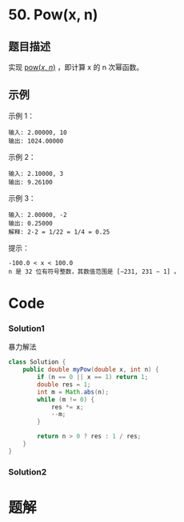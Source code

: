 # 50. Pow(x, n)

## 题目描述

实现 [pow(*x*, *n*)](https://www.cplusplus.com/reference/valarray/pow/) ，即计算 x 的 n 次幂函数。

## 示例

示例 1：

```
输入: 2.00000, 10
输出: 1024.00000
```




示例 2：

```
输入: 2.10000, 3
输出: 9.26100
```




示例 3：

```
输入: 2.00000, -2
输出: 0.25000
解释: 2-2 = 1/22 = 1/4 = 0.25
```




提示：

```
-100.0 < x < 100.0
n 是 32 位有符号整数，其数值范围是 [−231, 231 − 1] 。
```



# Code

### Solution1

暴力解法

```java
class Solution {
    public double myPow(double x, int n) {
        if (n == 0 || x == 1) return 1;
        double res = 1;
        int m = Math.abs(n);
        while (m != 0) {
            res *= x;
            --m;
        }

        return n > 0 ? res : 1 / res;
    }
}
```

### Solution2



# 题解

